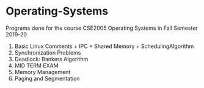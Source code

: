 # Operating-Systems
Programs done for the course CSE2005 Operating Systems in Fall Semester 2019-20
<ol>
  <li>Basic Linux Comments + IPC + Shared Memory + SchedulingAlgorithm</li>
  <li>Synchronization Problems</li>
  <li>Deadlock: Bankers Algorithm</li>
  <li>MID TERM EXAM	</li>
  <li>Memory Management</li>
  <li>Paging and Segmentation</li>
</ol>

